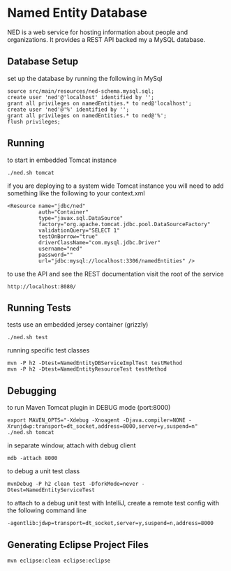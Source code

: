Named Entity Database
=====================

NED is a web service for hosting information about people and organizations. It provides a REST API backed my a MySQL database.

Database Setup
--------------

set up the database by running the following in MySql

    source src/main/resources/ned-schema.mysql.sql;
    create user 'ned'@'localhost' identified by '';
    grant all privileges on namedEntities.* to ned@'localhost';
    create user 'ned'@'%' identified by '';
    grant all privileges on namedEntities.* to ned@'%';
    flush privileges;
    
Running
-------

to start in embedded Tomcat instance

    ./ned.sh tomcat
    
if you are deploying to a system wide Tomcat instance you will need to add something like the following to your context.xml

    <Resource name="jdbc/ned"
              auth="Container"
              type="javax.sql.DataSource"
              factory="org.apache.tomcat.jdbc.pool.DataSourceFactory"
              validationQuery="SELECT 1"
              testOnBorrow="true"
              driverClassName="com.mysql.jdbc.Driver"
              username="ned"
              password=""
              url="jdbc:mysql://localhost:3306/namedEntities" />

to use the API and see the REST documentation visit the root of the service

    http://localhost:8080/

Running Tests
-------------

tests use an embedded jersey container (grizzly)

    ./ned.sh test

running specific test classes

    mvn -P h2 -Dtest=NamedEntityDBServiceImplTest testMethod
    mvn -P h2 -Dtest=NamedEntityResourceTest testMethod

Debugging
---------

to run Maven Tomcat plugin in DEBUG mode (port:8000)

    export MAVEN_OPTS="-Xdebug -Xnoagent -Djava.compiler=NONE -Xrunjdwp:transport=dt_socket,address=8000,server=y,suspend=n"
    ./ned.sh tomcat
    
in separate window, attach with debug client

    mdb -attach 8000
    
to debug a unit test class
    
    mvnDebug -P h2 clean test -DforkMode=never -Dtest=NamedEntityServiceTest
    
to attach to a debug unit test with IntelliJ, create a remote test config with the following command line
    
    -agentlib:jdwp=transport=dt_socket,server=y,suspend=n,address=8000

Generating Eclipse Project Files
--------------------------------

    mvn eclipse:clean eclipse:eclipse
